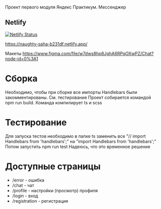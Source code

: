 Проект первого модуля Яндекс Практикум. Мессенджер

## Netlify

[![Netlify Status](https://api.netlify.com/api/v1/badges/f5354633-b55f-4899-adcb-100b7fcb2bc2/deploy-status)](https://app.netlify.com/sites/naughty-saha-b231df/deploys)

https://naughty-saha-b231df.netlify.app/

Макеты https://www.figma.com/file/w7dws8hp8JghA6RPqOXwPZ/Chat?node-id=0%3A1

# Сборка
Необходимо, чтобы при сборке все импорты Handlebars были закомментированы. См. тестирование
Проект собирается командой npm run build. Команда компилирует ts и scss

# Тестирование
Для запуска тестов необходимо в папке ts заменить все "// import Handlebars from 'handlebars';" на "import Handlebars from 'handlebars';"
Потом запустить npm run test
Надеюсь, что это временное решение

# Доступные страницы
* /error - ошибка
* /chat - чат
* /profile - настройки (просмотр) профиля
* /login - вход
* /registration - регистрация